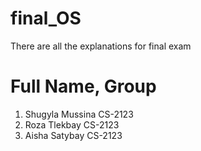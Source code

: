 # final_OS
There are all the explanations for final exam

# Full Name, Group 
1)	Shugyla Mussina	CS-2123
2)	Roza Tlekbay	CS-2123
3)	Aisha Satybay	CS-2123


